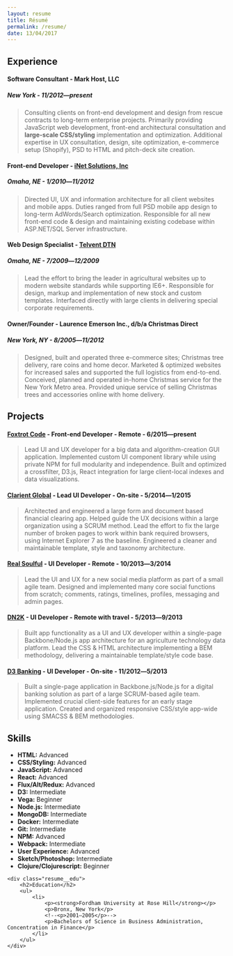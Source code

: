 ```yaml
---
layout: resume
title: Résumé
permalink: /resume/
date: 13/04/2017
---
```



<div class="resume__history">
    <div class="resume__experience">
        <h2>Experience</h2>
        <h4>Software Consultant - Mark Host, LLC</h4>
        <h5>New York - 11/2012―present</h5>
        <blockquote>
            <p>Consulting clients on front-end development and design from rescue contracts to long-term enterprise projects.  Primarily providing JavaScript web development, front-end architectural consultation and <strong>large-scale CSS/styling</strong> implementation and optimization.  Additional expertise in UX consultation, design, site optimization, e-commerce setup (Shopify), PSD to HTML and pitch-deck site creation.</p>
        </blockquote>
        <h4>Front-end Developer - <a href="http://inetsgi.com/">iNet Solutions, Inc</a></h4>
        <h5>Omaha, NE - 1/2010―11/2012</h5>
        <blockquote>
            <p>Directed UI, UX and information architecture for all client websites and mobile apps.  Duties ranged from full PSD mobile app design to long-term AdWords/Search optimization.  Responsible for all new front-end code & design and maintaining existing codebase within ASP.NET/SQL Server infrastructure.</p>
        </blockquote>
        <h4>Web Design Specialist - <a href="http://www.dtn.com/agriculture/">Telvent DTN</a></h4>
        <h5>Omaha, NE - 7/2009―12/2009</h5>
        <blockquote>
            <p>Lead the effort to bring the leader in agricultural websites up to modern website standards while supporting IE6+.  Responsible for design, markup and implementation of new stock and custom templates.  Interfaced directly with large clients in delivering special corporate requirements.</p>
        </blockquote>
        <h4>Owner/Founder - Laurence Emerson Inc., d/b/a Christmas Direct</h4>
        <h5>New York, NY - 8/2005―11/2012</h5>
        <blockquote>
            <p>Designed, built and operated three e-commerce sites; Christmas tree delivery, rare coins and home decor.  Marketed &amp; optimized websites for increased sales and supported the full logistics from end-to-end.  Conceived, planned and operated in-home Christmas service for the New York Metro area.  Provided unique service of selling Christmas trees and accessories online with home delivery.</p>
        </blockquote>
    </div>
    <div class="resume__projects">
        <h2>Projects</h2>
        <h4><a href="https://foxtrotcode.com/">Foxtrot Code</a> - Front-end Developer - Remote - 6/2015―present</h4>
        <blockquote>
            <p>Lead UI and UX developer for a big data and algorithm-creation GUI application.  Implemented custom UI component library while using private NPM for full modularity and independence.  Built and optimized a crossfilter, D3.js, React integration for large client-local indexes and data visualizations.</p>
        </blockquote>
        <h4><a href="http://www.clarientglobal.com/">Clarient Global</a> - Lead UI Developer - On-site - 5/2014―1/2015</h4>
        <blockquote>
            <p>Architected and engineered a large form and document based financial clearing app.  Helped guide the UX decisions within a large organization using a SCRUM method.  Lead the effort to fix the large number of broken pages to work within bank required browsers, using Internet Explorer 7 as the baseline.  Engineered a cleaner and maintainable template, style and taxonomy architecture.</p>
        </blockquote>
        <h4><a href="https://vimeo.com/195461121">Real Soulful</a> - UI Developer - Remote - 10/2013―3/2014</h4>
        <blockquote>
            <p>Lead the UI and UX for a new social media platform as part of a small agile team.  Designed and implemented many core social functions from scratch; comments, ratings, timelines, profiles, messaging and admin pages.</p>
        </blockquote>
        <h4><a href="https://dn2k.com/">DN2K</a> - UI Developer - Remote with travel - 5/2013―9/2013</h4>
        <blockquote>
            <p>Built app functionality as a UI and UX developer within a single-page Backbone/Node.js app architecture for an agriculture technology data platform.  Lead the CSS & HTML architecture implementing a BEM methodology, delivering a maintainable template/style code base.</p>
        </blockquote>
        <h4><a href="http://www.d3banking.com/">D3 Banking</a> - UI Developer - On-site - 11/2012―5/2013</h4>
        <blockquote>
            <p>Built a single-page application in Backbone.js/Node.js for a digital banking solution as part of a large SCRUM-based agile team.  Implemented crucial client-side features for an early stage application.  Created and organized responsive CSS/style app-wide using SMACSS & BEM methodologies.</p>
        </blockquote>    
    </div>
</div>

<div class="resume__sidebar">
    <div class="resume__skills">
        <h2>Skills</h2>
        <ul>
            <li><strong>HTML:</strong> Advanced</li>
            <li><strong>CSS/Styling:</strong> Advanced</li>
            <li><strong>JavaScript:</strong> Advanced</li>
            <li><strong>React:</strong> Advanced</li>
            <li><strong>Flux/Alt/Redux:</strong> Advanced</li>
            <li><strong>D3:</strong> Intermediate</li>
            <li><strong>Vega:</strong> Beginner</li>
            <li><strong>Node.js:</strong> Intermediate</li>
            <li><strong>MongoDB:</strong> Intermediate</li>
            <li><strong>Docker:</strong> Intermediate</li>
            <li><strong>Git:</strong> Intermediate</li>
            <li><strong>NPM:</strong> Advanced</li>
            <li><strong>Webpack:</strong> Intermediate</li>
            <li><strong>User Experience:</strong> Advanced</li>
            <li><strong>Sketch/Photoshop:</strong> Intermediate</li>
            <li><strong>Clojure/Clojurescript:</strong> Beginner</li>
        </ul>
    </div>
    
    
    <div class="resume__edu">
        <h2>Education</h2>
        <ul>
            <li>
                <p><strong>Fordham University at Rose Hill</strong></p>
                <p>Bronx, New York</p>
                <!--<p>2001―2005</p>-->
                <p>Bachelors of Science in Business Administration, Concentration in Finance</p>
            </li>
        </ul>
    </div>
</div>









